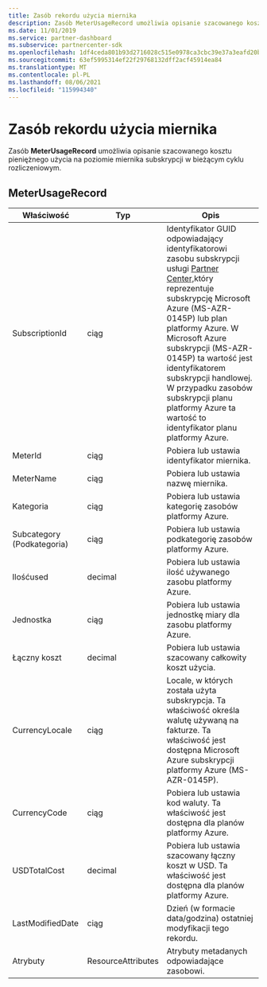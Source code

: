 ```yaml
---
title: Zasób rekordu użycia miernika
description: Zasób MeterUsageRecord umożliwia opisanie szacowanego kosztu pieniężnego użycia na poziomie miernika subskrypcji w bieżącym cyklu rozliczeniowym.
ms.date: 11/01/2019
ms.service: partner-dashboard
ms.subservice: partnercenter-sdk
ms.openlocfilehash: 1df4ceda801b93d2716028c515e0978ca3cbc39e37a3eafd20b8123cf81d795b
ms.sourcegitcommit: 63ef5995314ef22f29768132dff2acf45914ea84
ms.translationtype: MT
ms.contentlocale: pl-PL
ms.lasthandoff: 08/06/2021
ms.locfileid: "115994340"
---
```

# <a name="meter-usage-record-resource"></a>Zasób rekordu użycia miernika

Zasób **MeterUsageRecord** umożliwia opisanie szacowanego kosztu pieniężnego użycia na poziomie miernika subskrypcji w bieżącym cyklu rozliczeniowym.

## <a name="meterusagerecord"></a>MeterUsageRecord

| Właściwość         | Typ               | Opis                                                                                                                                                                                                                                                                                                                                                                                         |
|------------------|--------------------|-----------------------------------------------------------------------------------------------------------------------------------------------------------------------------------------------------------------------------------------------------------------------------------------------------------------------------------------------------------------------------------------------------|
| SubscriptionId   | ciąg             | Identyfikator GUID odpowiadający identyfikatorowi zasobu subskrypcji usługi [Partner Center,](subscription-resources.md#subscription)który reprezentuje subskrypcję Microsoft Azure (MS-AZR-0145P) lub plan platformy Azure. W Microsoft Azure subskrypcji (MS-AZR-0145P) ta wartość jest identyfikatorem subskrypcji handlowej. W przypadku zasobów subskrypcji planu platformy Azure ta wartość to identyfikator planu platformy Azure. |
| MeterId          | ciąg             | Pobiera lub ustawia identyfikator miernika.                                                                                                                                                                                                                                                                                                                                                                  |
| MeterName        | ciąg             | Pobiera lub ustawia nazwę miernika.                                                                                                                                                                                                                                                                                                                                                                        |
| Kategoria         | ciąg             | Pobiera lub ustawia kategorię zasobów platformy Azure.                                                                                                                                                                                                                                                                                                                                                           |
| Subcategory (Podkategoria)      | ciąg             | Pobiera lub ustawia podkategorię zasobów platformy Azure.                                                                                                                                                                                                                                                                                                                                                       |
| Ilośćused     | decimal            | Pobiera lub ustawia ilość używanego zasobu platformy Azure.                                                                                                                                                                                                                                                                                                                                               |
| Jednostka             | ciąg             | Pobiera lub ustawia jednostkę miary dla zasobu platformy Azure.                                                                                                                                                                                                                                                                                                                                            |
| Łączny koszt        | decimal            | Pobiera lub ustawia szacowany całkowity koszt użycia.                                                                                                                                                                                                                                                                                                                                                     |
| CurrencyLocale   | ciąg             | Locale, w których została użyta subskrypcja. Ta właściwość określa walutę używaną na fakturze. Ta właściwość jest dostępna Microsoft Azure subskrypcji platformy Azure (MS-AZR-0145P).                                                                                                                                                                                                      |
| CurrencyCode     | ciąg             | Pobiera lub ustawia kod waluty. Ta właściwość jest dostępna dla planów platformy Azure.                                                                                                                                                                                                                                                                                                                         |
| USDTotalCost     | decimal            | Pobiera lub ustawia szacowany łączny koszt w USD. Ta właściwość jest dostępna dla planów platformy Azure.                                                                                                                                                                                                                                                                                                           |
| LastModifiedDate | ciąg             | Dzień (w formacie data/godzina) ostatniej modyfikacji tego rekordu.                                                                                                                                                                                                                                                                                                                                   |
| Atrybuty       | ResourceAttributes | Atrybuty metadanych odpowiadające zasobowi.                                                                                                                                                                                                                                                                                                                                              |
